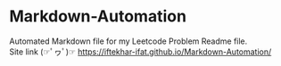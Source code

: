 # Markdown-Automation
Automated Markdown file for my Leetcode Problem Readme file. <br>
Site link  (☞ﾟヮﾟ)☞ https://iftekhar-ifat.github.io/Markdown-Automation/

